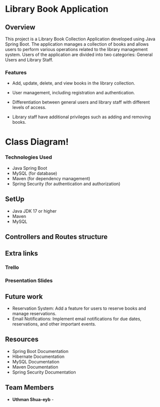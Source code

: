 # Library Book Application

## Overview

This project is a Library Book Collection Application developed using Java Spring Boot. The application manages a collection of books and allows users to perform various operations related to the library management system. Users of the application are divided into two categories: General Users and Library Staff.

### Features

* Add, update, delete, and view books in the library collection.

* User management, including registration and authentication.

* Differentiation between general users and library staff with different levels of access.

* Library staff have additional privileges such as adding and removing books.

# Class Diagram!
[](C:\Users\uthma\OneDrive\Desktop\uml%20diagram.png)
[](C:\Users\uthma\OneDrive\Desktop\uml%20class.png)




###  Technologies Used

* Java Spring Boot
* MySQL (for database)
* Maven (for dependency management)
* Spring Security (for authentication and authorization)

## SetUp

* Java JDK 17 or higher
* Maven
* MySQL

## Controllers and Routes structure


## Extra links

### Trello[](https://trello.com/invite/b/66844b4e22c9cdc2c8a05281/ATTI731db40ace3db5bc3c92fa6be10f5a56BCE59D7C/ironhack-final-project)


### Presentation Slides[](https://docs.google.com/presentation/d/16BoGna934qa6JtOK17yrBIl_GhnX-E6poH-BQfD8Q0k/edit?usp=sharing)

## Future work

* Reservation System: Add a feature for users to reserve books and manage reservations.
* Email Notifications: Implement email notifications for due dates, reservations, and other important events.

## Resources

* Spring Boot Documentation
* Hibernate Documentation
* MySQL Documentation
* Maven Documentation
* Spring Security Documentation



## Team Members

* **Uthman Shua-eyb** - 




